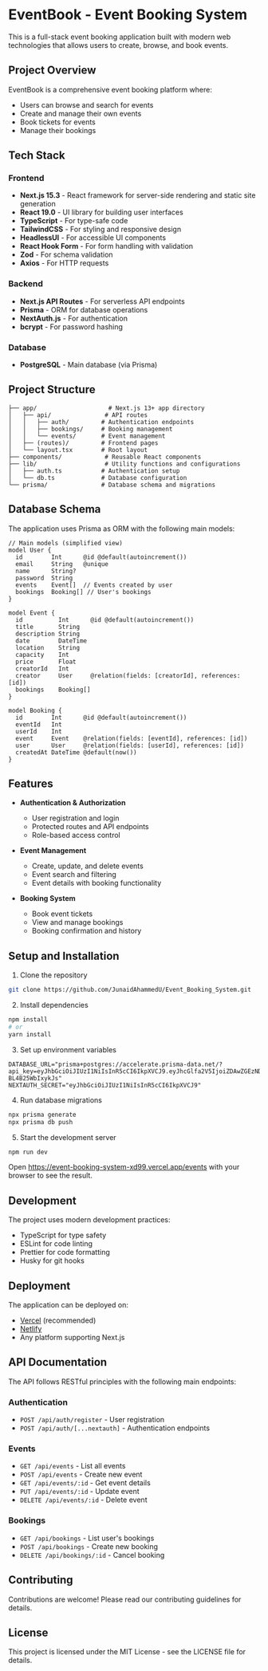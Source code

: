 # EventBook - Event Booking System

This is a full-stack event booking application built with modern web technologies that allows users to create, browse, and book events.

## Project Overview

EventBook is a comprehensive event booking platform where:
- Users can browse and search for events
- Create and manage their own events
- Book tickets for events
- Manage their bookings

## Tech Stack

### Frontend
- **Next.js 15.3** - React framework for server-side rendering and static site generation
- **React 19.0** - UI library for building user interfaces
- **TypeScript** - For type-safe code
- **TailwindCSS** - For styling and responsive design
- **HeadlessUI** - For accessible UI components
- **React Hook Form** - For form handling with validation
- **Zod** - For schema validation
- **Axios** - For HTTP requests

### Backend
- **Next.js API Routes** - For serverless API endpoints
- **Prisma** - ORM for database operations
- **NextAuth.js** - For authentication
- **bcrypt** - For password hashing

### Database
- **PostgreSQL** - Main database (via Prisma)

## Project Structure

```
├── app/                    # Next.js 13+ app directory
│   ├── api/               # API routes
│   │   ├── auth/         # Authentication endpoints
│   │   ├── bookings/     # Booking management
│   │   └── events/       # Event management
│   ├── (routes)/         # Frontend pages
│   └── layout.tsx        # Root layout
├── components/            # Reusable React components
├── lib/                   # Utility functions and configurations
│   ├── auth.ts           # Authentication setup
│   └── db.ts             # Database configuration
└── prisma/               # Database schema and migrations
```

## Database Schema

The application uses Prisma as ORM with the following main models:

```prisma
// Main models (simplified view)
model User {
  id        Int      @id @default(autoincrement())
  email     String   @unique
  name      String?
  password  String
  events    Event[]  // Events created by user
  bookings  Booking[] // User's bookings
}

model Event {
  id          Int      @id @default(autoincrement())
  title       String
  description String
  date        DateTime
  location    String
  capacity    Int
  price       Float
  creatorId   Int
  creator     User     @relation(fields: [creatorId], references: [id])
  bookings    Booking[]
}

model Booking {
  id        Int      @id @default(autoincrement())
  eventId   Int
  userId    Int
  event     Event    @relation(fields: [eventId], references: [id])
  user      User     @relation(fields: [userId], references: [id])
  createdAt DateTime @default(now())
}
```

## Features

- **Authentication & Authorization**
  - User registration and login
  - Protected routes and API endpoints
  - Role-based access control

- **Event Management**
  - Create, update, and delete events
  - Event search and filtering
  - Event details with booking functionality

- **Booking System**
  - Book event tickets
  - View and manage bookings
  - Booking confirmation and history

## Setup and Installation

1. Clone the repository
```bash
git clone https://github.com/JunaidAhammedU/Event_Booking_System.git
```

2. Install dependencies
```bash
npm install
# or
yarn install
```

3. Set up environment variables
```env
DATABASE_URL="prisma+postgres://accelerate.prisma-data.net/?api_key=eyJhbGciOiJIUzI1NiIsInR5cCI6IkpXVCJ9.eyJhcGlfa2V5IjoiZDAwZGEzNDAtNWY1Zi00OWE5LThlNzgtNmZjYjUzYjEzN2NhIiwidGVuYW50X2lkIjoiMDRkYmM2OGExZjkzZmJlNGIwNzE3NGRlNGE2YmJhNDUxZGQ0MmIzYWQwOGQ5NDI4NDBkOWQ5YTdlMzAwMGQ0OCIsImludGVybmFsX3NlY3JldCI6IjA0ZjJhMzA2LTljYTAtNDM3My04YTI4LWViNzhiMjMyZGNiMSJ9.iUJ2NlEPpcXC71Y4VNQ9a0tjmyLt-BL4B25WbIxykJs"
NEXTAUTH_SECRET="eyJhbGciOiJIUzI1NiIsInR5cCI6IkpXVCJ9"
```

4. Run database migrations
```bash
npx prisma generate
npx prisma db push
```

5. Start the development server
```bash
npm run dev
```

Open https://event-booking-system-xd99.vercel.app/events with your browser to see the result.

## Development

The project uses modern development practices:
- TypeScript for type safety
- ESLint for code linting
- Prettier for code formatting
- Husky for git hooks

## Deployment

The application can be deployed on:
- [Vercel](https://vercel.com) (recommended)
- [Netlify](https://netlify.com)
- Any platform supporting Next.js

## API Documentation

The API follows RESTful principles with the following main endpoints:

### Authentication
- `POST /api/auth/register` - User registration
- `POST /api/auth/[...nextauth]` - Authentication endpoints

### Events
- `GET /api/events` - List all events
- `POST /api/events` - Create new event
- `GET /api/events/:id` - Get event details
- `PUT /api/events/:id` - Update event
- `DELETE /api/events/:id` - Delete event

### Bookings
- `GET /api/bookings` - List user's bookings
- `POST /api/bookings` - Create new booking
- `DELETE /api/bookings/:id` - Cancel booking

## Contributing

Contributions are welcome! Please read our contributing guidelines for details.

## License

This project is licensed under the MIT License - see the LICENSE file for details.
